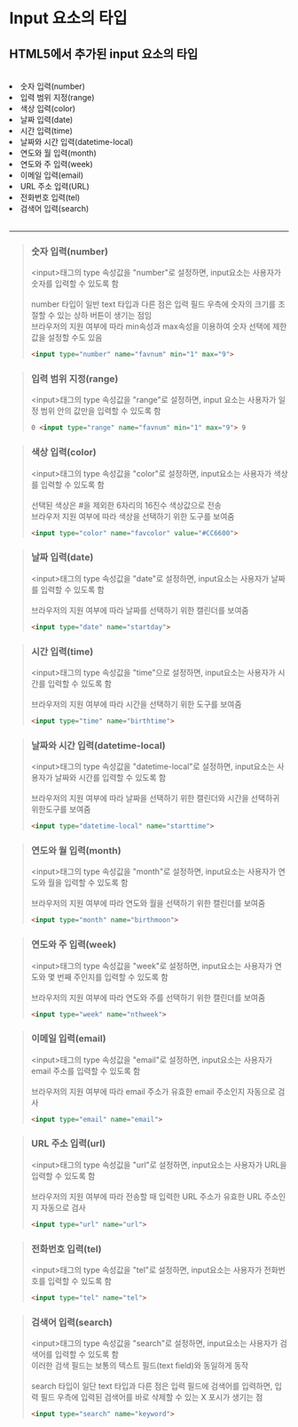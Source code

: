 <h1>Input 요소의 타입</h1>
<h2>HTML5에서 추가된 input 요소의 타입</h2>
<br>
<li>숫자 입력(number)</li>
<li>입력 범위 지정(range)</li>
<li>색상 입력(color)</li>
<li>날짜 입력(date)</li>
<li>시간 입력(time)</li>
<li>날짜와 시간 입력(datetime-local)</li>
<li>연도와 월 입력(month)</li>
<li>연도와 주 입력(week)</li>
<li>이메일 입력(email)</li>
<li>URL 주소 입력(URL)</li>
<li>전화번호 입력(tel)</li>
<li>검색어 입력(search)</li>
<br>
<hr>
<blockquote>
  <h3>숫자 입력(number)</h3>
  <p>
    &lt;input&gt;태그의 type 속성값을 "number"로 설정하면, input요소는 사용자가 숫자를 입력할 수 있도록 함<br><br>
    number 타입이 일반 text 타입과 다른 점은 입력 필드 우측에 숫자의 크기를 조절할 수 있는 상하 버튼이 생기는 점임<br>
    브라우저의 지원 여부에 따라 min속성과 max속성을 이용하여 숫자 선택에 제한값을 설정할 수도 있음
  </p>
  
  ```html
  <input type="number" name="favnum" min="1" max="9">
  ```
</blockquote>
<blockquote>
  <h3>입력 범위 지정(range)</h3>
  <p>
    &lt;input&gt;태그의 type 속성값을 "range"로 설정하면, input 요소는 사용자가 일정 범위 안의 값만을 입력할 수 있도록 함
  </p>
  
  ```html
  0 <input type="range" name="favnum" min="1" max="9"> 9
  ```
</blockquote>
<blockquote>
  <h3>색상 입력(color)</h3>
  <p>
    &lt;input&gt;태그의 type 속성값을 "color"로 설정하면, input요소는 사용자가 색상를 입력할 수 있도록 함<br><br>
    선택된 색상은 #을 제외한 6자리의 16진수 색상값으로 전송<br>
    브라우저 지원 여부에 따라 색상을 선택하기 위한 도구를 보여줌
  </p>
  
  ```html
  <input type="color" name="favcolor" value="#CC6600">
  ```
</blockquote>
<blockquote>
  <h3>날짜 입력(date)</h3>
  <p>
    &lt;input&gt;태그의 type 속성값을 "date"로 설정하면, input요소는 사용자가 날짜를 입력할 수 있도록 함<br><br>
    브라우저의 지원 여부에 따라 날짜를 선택하기 위한 캘린더를 보여줌
  </p>
  
  ```html
  <input type="date" name="startday">
  ```
</blockquote>
<blockquote>
  <h3>시간 입력(time)</h3>
  <p>
    &lt;input&gt;태그의 type 속성값을 "time"으로 설정하면, input요소는 사용자가 시간를 입력할 수 있도록 함<br><br>
    브라우저의 지원 여부에 따라 시간을 선택하기 위한 도구를 보여줌
  </p>
  
  ```html
  <input type="time" name="birthtime">
  ```
</blockquote>
<blockquote>
  <h3>날짜와 시간 입력(datetime-local)</h3>
  <p>
    &lt;input&gt;태그의 type 속성값을 "datetime-local"로 설정하면, input요소는 사용자가 날짜와 시간를 입력할 수 있도록 함<br><br>
    브라우저의 지원 여부에 따라 날짜을 선택하기 위한 캘린더와 시간을 선택하귀 위한도구를 보여줌
  </p>
  
  ```html
  <input type="datetime-local" name="starttime">
  ```
</blockquote>
<blockquote>
  <h3>연도와 월 입력(month)</h3>
  <p>
    &lt;input&gt;태그의 type 속성값을 "month"로 설정하면, input요소는 사용자가 연도와 월을 입력할 수 있도록 함<br><br>
    브라우저의 지원 여부에 따라 연도와 월을 선택하기 위한 캘린더를 보여줌
  </p>
  
  ```html
  <input type="month" name="birthmoon">
  ```
</blockquote>
<blockquote>
  <h3>연도와 주 입력(week)</h3>
  <p>
    &lt;input&gt;태그의 type 속성값을 "week"로 설정하면, input요소는 사용자가 연도와 몇 번째 주인지를 입력할 수 있도록 함<br><br>
    브라우저의 지원 여부에 따라 연도와 주를 선택하기 위한 캘린더를 보여줌
  </p>
  
  ```html
  <input type="week" name="nthweek">
  ```
</blockquote>
<blockquote>
  <h3>이메일 입력(email)</h3>
  <p>
    &lt;input&gt;태그의 type 속성값을 "email"로 설정하면, input요소는 사용자가 email 주소를 입력할 수 있도록 함<br><br>
    브라우저의 지원 여부에 따라 email 주소가 유효한 email 주소인지 자동으로 검사
  </p>
  
  ```html
  <input type="email" name="email">
  ```
</blockquote>
<blockquote>
  <h3>URL 주소 입력(url)</h3>
  <p>
    &lt;input&gt;태그의 type 속성값을 "url"로 설정하면, input요소는 사용자가 URL을 입력할 수 있도록 함<br><br>
    브라우저의 지원 여부에 따라 전송할 때 입력한 URL 주소가 유효한 URL 주소인지 자동으로 검사
  </p>
  
  ```html
  <input type="url" name="url">
  ```
</blockquote>
<blockquote>
  <h3>전화번호 입력(tel)</h3>
  <p>
    &lt;input&gt;태그의 type 속성값을 "tel"로 설정하면, input요소는 사용자가 전화번호를 입력할 수 있도록 함
  </p>
  
  ```html
  <input type="tel" name="tel">
  ```
</blockquote>
<blockquote>
  <h3>검색어 입력(search)</h3>
  <p>
    &lt;input&gt;태그의 type 속성값을 "search"로 설정하면, input요소는 사용자가 검색어를 입력할 수 있도록 함<br>
    이러한 검색 필드는 보통의 텍스트 필드(text field)와 동일하게 동작<br><br>
    search 타입이 일단 text 타입과 다른 점은 입력 필드에 검색어를 입력하면, 입력 필드 우측에 입력된 검색어를 바로 삭제할 수 있는 X 포시가 생기는 점
  </p>
  
  ```html
  <input type="search" name="keyword">
  ```
</blockquote>
